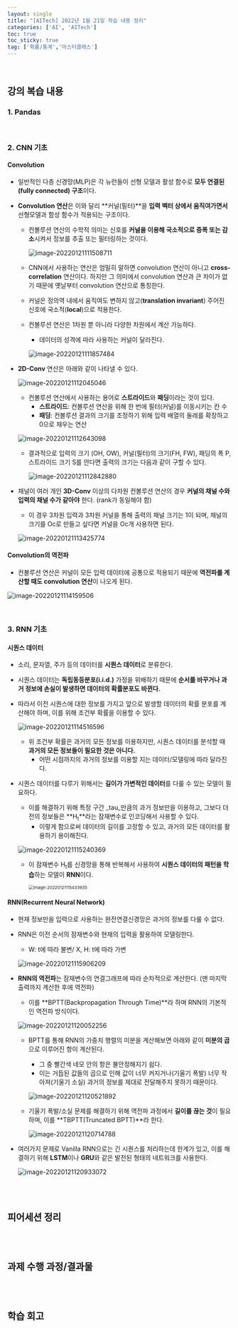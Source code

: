 ```yaml
---
layout: single
title: "[AITech] 2022년 1월 21일 학습 내용 정리"
categories: ['AI', 'AITech']
toc: true
toc_sticky: true
tag: ['확률/통계','마스터클래스']
---
```




<br>

## 강의 복습 내용

### 1. Pandas



<br>

### 2. CNN 기초

#### Convolution

* 일반적인 다층 신경망(MLP)은 각 뉴런들이 선형 모델과 활성 함수로 **모두 연결된(fully connected) 구조**이다. 

* **Convolution 연산**은 이와 달리 **커널(필터)**을 **입력 벡터 상에서 움직여가면서** 선형모델과 함성 함수가 적용되는 구조이다. 

  * 컨볼루션 연산의 수학적 의미는 신호를 **커널을 이용해 국소적으로 증폭 또는 감소**시켜서 정보를 추출 또는 필터링하는 것이다. 

    ![image-20220121111508711](https://user-images.githubusercontent.com/70505378/150459184-30c78040-ff98-4640-b683-466e7aec286c.png)

  * CNN에서 사용하는 연산은 엄밀히 말하면 convolution 연산이 아니고 **cross-correlation** 연산이다. 하지만 그 의미에서 convolution 연산과 큰 차이가 없기 때문에 옛날부터 convolution 연산으로 통칭한다. 

  * 커널은 정의역 내에서 움직여도 변하지 않고(**translation invariant**) 주어진 신호에 국소적(**local**)으로 적용한다. 

  * 컨볼루션 연산은 1차원 뿐 아니라 다양한 차원에서 계산 가능하다. 

    * 데이터의 성격에 따라 사용하는 커널이 달라진다. 

    ![image-20220121111857484](https://user-images.githubusercontent.com/70505378/150459187-30d17340-932f-42dd-971c-8be5a51f555f.png)

* **2D-Conv** 연산은 아래와 같이 나타낼 수 있다. 

  ![image-20220121112045046](https://user-images.githubusercontent.com/70505378/150459189-a4fd7a4d-ac15-407b-af85-04aa6693d073.png)

  * 컨볼루션 연산에서 사용하는 용어로 **스트라이드**와 **패딩**이라는 것이 있다. 
    * **스트라이드**: 컨볼루션 연산을 위해 한 번에 필터(커널)를 이동시키는 칸 수
    * **패딩**: 컨볼루션 결과의 크기를 조정하기 위해 입력 배열의 둘레를 확장하고 0으로 채우는 연산

  ![image-20220121112643098](https://user-images.githubusercontent.com/70505378/150459190-fef4ea77-2a75-406b-9ed2-69d9897d5350.png)

  * 결과적으로 입력의 크기 (OH, OW), 커널(필터)의 크기(FH, FW), 패딩의 폭 P, 스트라이드 크기 S를 안다면 출력의 크기는 다음과 같이 구할 수 있다. 

    ![image-20220121112842880](https://user-images.githubusercontent.com/70505378/150459192-59f8d0da-27c2-48b7-b372-e7f3b25d43b0.png)

* 채널이 여러 개인 **3D-Conv** 이상의 다차원 컨볼루션 연산의 경우 **커널의 채널 수와 입력의 채널 수가 같아야** 한다. (rank가 동일해야 함)

  * 이 경우 3차원 입력과 3차원 커널을 통해 출력의 채널 크기는 1이 되며, 채널의 크기를 Oc로 만들고 싶다면 커널을 Oc개 사용하면 된다. 

  ![image-20220121113425774](https://user-images.githubusercontent.com/70505378/150459193-aa40617d-fa13-45a1-a289-aef42b5e19ce.png)

#### Convolution의 역전파

* 컨볼루션 연산은 커널이 모든 입력 데이터에 공통으로 적용되기 때문에 **역전파를 계산할 때도 convolution 연산**이 나오게 된다. 

![image-20220121114159506](https://user-images.githubusercontent.com/70505378/150459195-87f0536f-3e1c-48d5-9a49-794ea273b650.png)



<br>

### 3. RNN 기초

#### 시퀀스 데이터

* 소리, 문자열, 주가 등의 데이터를 **시퀀스 데이터**로 분류한다. 

* 시퀀스 데이터는 **독립동등분포(i.i.d.)** 가정을 위배하기 때문에 **순서를 바꾸거나 과거 정보에 손실이 발생하면 데이터의 확률분포도 바뀐다.**

* 따라서 이전 시퀀스에 대한 정보를 가지고 앞으로 발생할 데이터의 확률 분포를 계산해야 하며, 이를 위해 조건부 확률을 이용할 수 있다. 

  ![image-20220121114516596](https://user-images.githubusercontent.com/70505378/150459169-72a12f32-2439-4e73-840a-559be2d27ff9.png)

  * 위 조건부 확률은 과거의 모든 정보를 이용하지만, 시퀀스 데이터를 분석할 때 **과거의 모든 정보들이 필요한 것은 아니다.**
    * 어떤 시점까지의 과거의 정보를 이용할 지는 데이터/모델링에 따라 달라진다. 

* 시퀀스 데이터를 다루기 위해서는 **길이가 가변적인 데이터**를 다룰 수 있는 모델이 필요하다. 

  * 이를 해결하기 위해 특정 구간 _tau_만큼의 과거 정보만을 이용하고, 그보다 더 전의 정보들은 **H<sub>t</sub>**라는 잠재변수로 인코딩해서 사용할 수 있다. 
    * 이렇게 함으로써 데이터의 길이를 고정할 수 있고, 과거의 모든 데이터를 활용하기 용이해진다. 

  ![image-20220121115240369](https://user-images.githubusercontent.com/70505378/150459172-8ac5d9c3-3ce5-49d9-9db9-8482e2071342.png)

  * 이 잠재변수 H<sub>t</sub>를 신경망을 통해 반복해서 사용하여 **시퀀스 데이터의 패턴을 학습**하는 모델이 **RNN**이다. 

    <img src="https://user-images.githubusercontent.com/70505378/150459173-7e1479bf-afb5-454a-8336-ef95b1282c8c.png" alt="image-20220121115433935" style="zoom:67%;" />

#### RNN(Recurrent Neural Network)

* 현재 정보만을 입력으로 사용하는 완전연결신경망은 과거의 정보를 다룰 수 없다. 

* RNN은 이전 순서의 잠재변수와 현재의 입력을 활용하여 모델링한다. 

  * W: t에 따라 불변/ X, H: t에 따라 가변

  ![image-20220121115906209](https://user-images.githubusercontent.com/70505378/150459174-3020b45d-4248-4ff1-b8fa-bf36b10fa114.png)

* **RNN의 역전파**는 잠재변수의 연결그래프에 따라 순차적으로 계산한다. (맨 마지막 출력까지 계산한 후에 역전파)

  * 이를 **BPTT(Backpropagation Through Time)**라 하며 RNN의 기본적인 역전파 방식이다. 

  ![image-20220121120052256](https://user-images.githubusercontent.com/70505378/150459175-d0158bca-a493-49b7-9272-adc6d1ca8496.png)

  * BPTT를 통해 RNN의 가중치 행렬의 미분을 계산해보면 아래와 같이 **미분의 곱**으로 이루어진 항이 계산된다. 

    * 그 중 빨간색 네모 안의 항은 불안정해지기 쉽다. 
    * 이는 거듭된 값들의 곱으로 인해 값이 너무 커지거나(기울기 폭발) 너무 작아져(기울기 소실) 과거의 정보를 제대로 전달해주지 못하기 때문이다. 

    ![image-20220121120521892](https://user-images.githubusercontent.com/70505378/150459177-ae598173-a0df-431f-a4a6-538baf34ae44.png)

  * 기울기 폭발/소실 문제를 해결하기 위해 역전파 과정에서 **길이를 끊는 것**이 필요하며, 이를 **TBPTT(Truncated BPTT)**라 한다. 

    ![image-20220121120714788](https://user-images.githubusercontent.com/70505378/150459180-30e736f3-3b17-4191-a09e-85417f3d37b5.png)

* 여러가지 문제로 Vanilla RNN으로는 긴 시퀀스를 처리하는데 한계가 있고, 이를 해결하기 위해 **LSTM**이나 **GRU**와 같은 발전된 형태의 네트워크를 사용한다. 

  ![image-20220121120933072](https://user-images.githubusercontent.com/70505378/150459183-54dfba71-66b6-4bf0-8d54-1c7fbaec5427.png)



<br>

<br>

## 피어세션 정리



<br>

<br>

## 과제 수행 과정/결과물



<br>

<br>

## 학습 회고



















